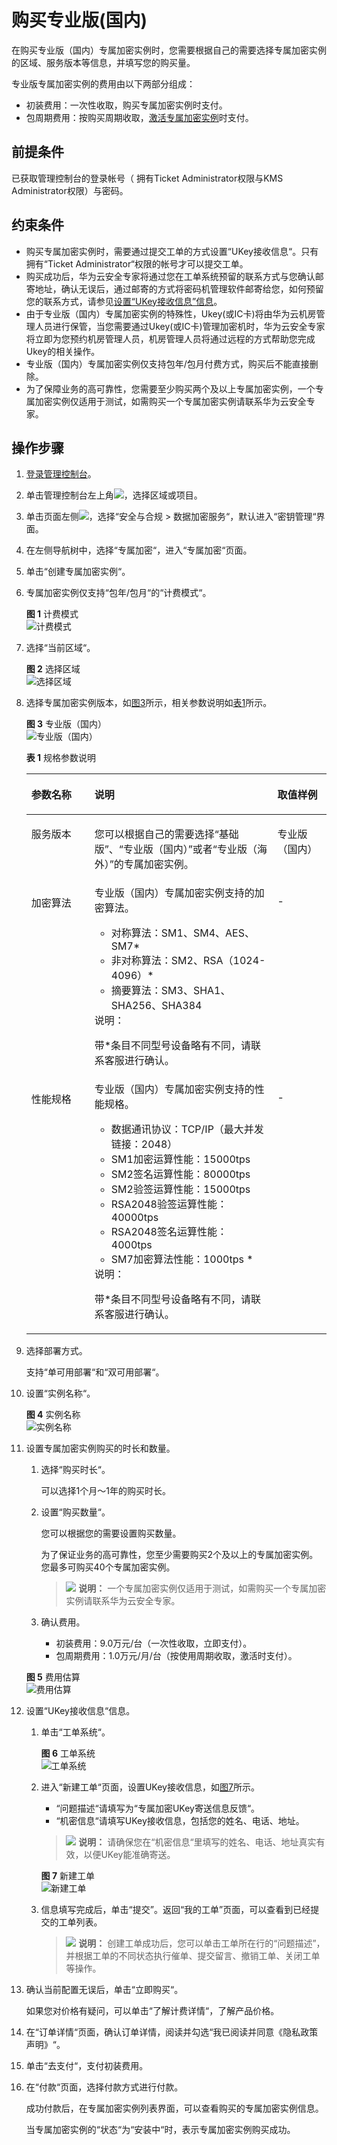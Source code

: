 # 购买专业版\(国内\)<a name="dew_01_0146"></a>

在购买专业版（国内）专属加密实例时，您需要根据自己的需要选择专属加密实例的区域、服务版本等信息，并填写您的购买量。

专业版专属加密实例的费用由以下两部分组成：

-   初装费用：一次性收取，购买专属加密实例时支付。
-   包周期费用：按购买周期收取，[激活专属加密实例](激活专属加密实例.md)时支付。

## 前提条件<a name="zh-cn_topic_0129288436_section33620785174650"></a>

已获取管理控制台的登录帐号（ 拥有Ticket Administrator权限与KMS Administrator权限）与密码。

## 约束条件<a name="section7949195316178"></a>

-   购买专属加密实例时，需要通过提交工单的方式设置“UKey接收信息“。只有拥有“Ticket Administrator“权限的帐号才可以提交工单。
-   购买成功后，华为云安全专家将通过您在工单系统预留的联系方式与您确认邮寄地址，确认无误后，通过邮寄的方式将密码机管理软件邮寄给您，如何预留您的联系方式，请参见[设置“UKey接收信息”信息](#zh-cn_topic_0129288436_li5218152718422)。
-   由于专业版（国内）专属加密实例的特殊性，Ukey\(或IC卡\)将由华为云机房管理人员进行保管，当您需要通过Ukey\(或IC卡\)管理加密机时，华为云安全专家将立即为您预约机房管理人员，机房管理人员将通过远程的方式帮助您完成Ukey的相关操作。
-   专业版（国内）专属加密实例仅支持包年/包月付费方式，购买后不能直接删除。
-   为了保障业务的高可靠性，您需要至少购买两个及以上专属加密实例，一个专属加密实例仅适用于测试，如需购买一个专属加密实例请联系华为云安全专家。

## 操作步骤<a name="section5338520175910"></a>

1.  [登录管理控制台](https://console.huaweicloud.com)。
2.  单击管理控制台左上角![](figures/icon_region-14.png)，选择区域或项目。
3.  单击页面左侧![](figures/icon-servicelist-15.png)，选择“安全与合规  \>  数据加密服务“，默认进入“密钥管理“界面。
4.  在左侧导航树中，选择“专属加密“，进入“专属加密“页面。
5.  单击“创建专属加密实例“。
6.  专属加密实例仅支持“包年/包月“的“计费模式“。

    **图 1**  计费模式<a name="dew_01_0145_zh-cn_topic_0112991624_fig821418216569"></a>  
    ![](figures/计费模式.png "计费模式")

7.  选择“当前区域“。

    **图 2**  选择区域<a name="dew_01_0145_zh-cn_topic_0112991624_fig0273738576"></a>  
    ![](figures/选择区域.png "选择区域")

8.  选择专属加密实例版本，如[图3](#zh-cn_topic_0129288436_fig0377112917811)所示，相关参数说明如[表1](#zh-cn_topic_0129288436_table4295843716304)所示。

    **图 3**  专业版（国内）<a name="zh-cn_topic_0129288436_fig0377112917811"></a>  
    ![](figures/专业版（国内）.png "专业版（国内）")

    **表 1**  规格参数说明

    <a name="zh-cn_topic_0129288436_table4295843716304"></a>
    <table><thead align="left"><tr id="zh-cn_topic_0129288436_row4338993216304"><th class="cellrowborder" valign="top" width="21%" id="mcps1.2.4.1.1"><p id="zh-cn_topic_0129288436_p2492361616304"><a name="zh-cn_topic_0129288436_p2492361616304"></a><a name="zh-cn_topic_0129288436_p2492361616304"></a>参数名称</p>
    </th>
    <th class="cellrowborder" valign="top" width="61%" id="mcps1.2.4.1.2"><p id="zh-cn_topic_0129288436_p554697916304"><a name="zh-cn_topic_0129288436_p554697916304"></a><a name="zh-cn_topic_0129288436_p554697916304"></a>说明</p>
    </th>
    <th class="cellrowborder" valign="top" width="18%" id="mcps1.2.4.1.3"><p id="zh-cn_topic_0129288436_p4665219216304"><a name="zh-cn_topic_0129288436_p4665219216304"></a><a name="zh-cn_topic_0129288436_p4665219216304"></a>取值样例</p>
    </th>
    </tr>
    </thead>
    <tbody><tr id="zh-cn_topic_0129288436_row16129226299"><td class="cellrowborder" valign="top" width="21%" headers="mcps1.2.4.1.1 "><p id="zh-cn_topic_0129288436_p612911269911"><a name="zh-cn_topic_0129288436_p612911269911"></a><a name="zh-cn_topic_0129288436_p612911269911"></a>服务版本</p>
    </td>
    <td class="cellrowborder" valign="top" width="61%" headers="mcps1.2.4.1.2 "><p id="zh-cn_topic_0129288436_p91291926499"><a name="zh-cn_topic_0129288436_p91291926499"></a><a name="zh-cn_topic_0129288436_p91291926499"></a>您可以根据自己的需要选择<span class="parmvalue" id="zh-cn_topic_0129288436_parmvalue56148161218"><a name="zh-cn_topic_0129288436_parmvalue56148161218"></a><a name="zh-cn_topic_0129288436_parmvalue56148161218"></a>“基础版”</span>、<span class="parmvalue" id="zh-cn_topic_0129288436_parmvalue1961515105123"><a name="zh-cn_topic_0129288436_parmvalue1961515105123"></a><a name="zh-cn_topic_0129288436_parmvalue1961515105123"></a>“专业版（国内）”</span>或者<span class="parmvalue" id="zh-cn_topic_0129288436_parmvalue2649114513527"><a name="zh-cn_topic_0129288436_parmvalue2649114513527"></a><a name="zh-cn_topic_0129288436_parmvalue2649114513527"></a>“专业版（海外）”</span>的专属加密实例。</p>
    </td>
    <td class="cellrowborder" valign="top" width="18%" headers="mcps1.2.4.1.3 "><p id="zh-cn_topic_0129288436_p1812913261190"><a name="zh-cn_topic_0129288436_p1812913261190"></a><a name="zh-cn_topic_0129288436_p1812913261190"></a>专业版（国内）</p>
    </td>
    </tr>
    <tr id="zh-cn_topic_0129288436_row16837105815489"><td class="cellrowborder" valign="top" width="21%" headers="mcps1.2.4.1.1 "><p id="zh-cn_topic_0129288436_p11838165817485"><a name="zh-cn_topic_0129288436_p11838165817485"></a><a name="zh-cn_topic_0129288436_p11838165817485"></a>加密算法</p>
    </td>
    <td class="cellrowborder" valign="top" width="61%" headers="mcps1.2.4.1.2 "><div class="p" id="zh-cn_topic_0129288436_p483815814484"><a name="zh-cn_topic_0129288436_p483815814484"></a><a name="zh-cn_topic_0129288436_p483815814484"></a>专业版（国内）专属加密实例支持的加密算法。<a name="zh-cn_topic_0129288436_ul2184129162615"></a><a name="zh-cn_topic_0129288436_ul2184129162615"></a><ul id="zh-cn_topic_0129288436_ul2184129162615"><li>对称算法：SM1、SM4、AES、SM7*</li><li>非对称算法：SM2、RSA（1024-4096）*</li><li>摘要算法：SM3、SHA1、SHA256、SHA384</li></ul>
    </div>
    <div class="note" id="zh-cn_topic_0129288436_note124167113511"><a name="zh-cn_topic_0129288436_note124167113511"></a><a name="zh-cn_topic_0129288436_note124167113511"></a><span class="notetitle"> 说明： </span><div class="notebody"><p id="zh-cn_topic_0129288436_zh-cn_topic_0112991624_p131391018164618"><a name="zh-cn_topic_0129288436_zh-cn_topic_0112991624_p131391018164618"></a><a name="zh-cn_topic_0129288436_zh-cn_topic_0112991624_p131391018164618"></a>带*条目不同型号设备略有不同，请联系客服进行确认。</p>
    </div></div>
    </td>
    <td class="cellrowborder" valign="top" width="18%" headers="mcps1.2.4.1.3 "><p id="zh-cn_topic_0129288436_p12838105816489"><a name="zh-cn_topic_0129288436_p12838105816489"></a><a name="zh-cn_topic_0129288436_p12838105816489"></a>-</p>
    </td>
    </tr>
    <tr id="zh-cn_topic_0129288436_row2550998316304"><td class="cellrowborder" valign="top" width="21%" headers="mcps1.2.4.1.1 "><p id="zh-cn_topic_0129288436_p5304271416304"><a name="zh-cn_topic_0129288436_p5304271416304"></a><a name="zh-cn_topic_0129288436_p5304271416304"></a>性能规格</p>
    </td>
    <td class="cellrowborder" valign="top" width="61%" headers="mcps1.2.4.1.2 "><div class="p" id="zh-cn_topic_0129288436_p149258216304"><a name="zh-cn_topic_0129288436_p149258216304"></a><a name="zh-cn_topic_0129288436_p149258216304"></a>专业版（国内）专属加密实例支持的性能规格。<a name="zh-cn_topic_0129288436_ul14148153019267"></a><a name="zh-cn_topic_0129288436_ul14148153019267"></a><ul id="zh-cn_topic_0129288436_ul14148153019267"><li>数据通讯协议：TCP/IP（最大并发链接：2048）</li><li>SM1加密运算性能：15000tps</li><li>SM2签名运算性能：80000tps</li><li>SM2验签运算性能：15000tps</li><li>RSA2048验签运算性能：40000tps</li><li>RSA2048签名运算性能：4000tps</li><li>SM7加密算法性能：1000tps *</li></ul>
    </div>
    <div class="note" id="zh-cn_topic_0129288436_note14271755184511"><a name="zh-cn_topic_0129288436_note14271755184511"></a><a name="zh-cn_topic_0129288436_note14271755184511"></a><span class="notetitle"> 说明： </span><div class="notebody"><p id="p1844918155592"><a name="p1844918155592"></a><a name="p1844918155592"></a>带*条目不同型号设备略有不同，请联系客服进行确认。</p>
    </div></div>
    </td>
    <td class="cellrowborder" valign="top" width="18%" headers="mcps1.2.4.1.3 "><p id="zh-cn_topic_0129288436_p64106164142025"><a name="zh-cn_topic_0129288436_p64106164142025"></a><a name="zh-cn_topic_0129288436_p64106164142025"></a>-</p>
    </td>
    </tr>
    </tbody>
    </table>

9.  选择部署方式。

    支持“单可用部署“和“双可用部署“。

10. 设置“实例名称“。

    **图 4**  实例名称<a name="dew_01_0145_fig16861124213816"></a>  
    ![](figures/实例名称.png "实例名称")

11. 设置专属加密实例购买的时长和数量。

    1.  选择“购买时长“。

        可以选择1个月～1年的购买时长。

    2.  设置“购买数量“。

        您可以根据您的需要设置购买数量。

        为了保证业务的高可靠性，您至少需要购买2个及以上的专属加密实例。您最多可购买40个专属加密实例。

        >![](public_sys-resources/icon-note.gif) **说明：** 
        >一个专属加密实例仅适用于测试，如需购买一个专属加密实例请联系华为云安全专家。

    3.  确认费用。
        -   初装费用：9.0万元/台（一次性收取，立即支付）。
        -   包周期费用：1.0万元/月/台（按使用周期收取，激活时支付）。

    **图 5**  费用估算<a name="fig9710182314233"></a>  
    ![](figures/费用估算.png "费用估算")

12. <a name="zh-cn_topic_0129288436_li5218152718422"></a>设置“UKey接收信息“信息。
    1.  单击“工单系统“。

        **图 6**  工单系统<a name="dew_01_0145_zh-cn_topic_0112991624_fig1476619215577"></a>  
        ![](figures/工单系统.png "工单系统")

    2.  进入“新建工单“页面，设置UKey接收信息，如[图7](#dew_01_0145_zh-cn_topic_0112991624_fig3767122105720)所示。

        -   “问题描述“请填写为“专属加密UKey寄送信息反馈“。
        -   “机密信息“请填写UKey接收信息，包括您的姓名、电话、地址。

        >![](public_sys-resources/icon-note.gif) **说明：** 
        >请确保您在“机密信息“里填写的姓名、电话、地址真实有效，以便UKey能准确寄送。

        **图 7**  新建工单<a name="dew_01_0145_zh-cn_topic_0112991624_fig3767122105720"></a>  
        ![](figures/新建工单.png "新建工单")

    3.  信息填写完成后，单击“提交”。返回“我的工单”页面，可以查看到已经提交的工单列表。

        >![](public_sys-resources/icon-note.gif) **说明：** 
        >创建工单成功后，您可以单击工单所在行的“问题描述”，并根据工单的不同状态执行催单、提交留言、撤销工单、关闭工单等操作。


13. 确认当前配置无误后，单击“立即购买“。

    如果您对价格有疑问，可以单击“了解计费详情“，了解产品价格。

14. 在“订单详情“页面，确认订单详情，阅读并勾选“我已阅读并同意《隐私政策声明》“。
15. 单击“去支付“，支付初装费用。
16. 在“付款“页面，选择付款方式进行付款。

    成功付款后，在专属加密实例列表界面，可以查看购买的专属加密实例信息。

    当专属加密实例的“状态“为“安装中“时，表示专属加密实例购买成功。


